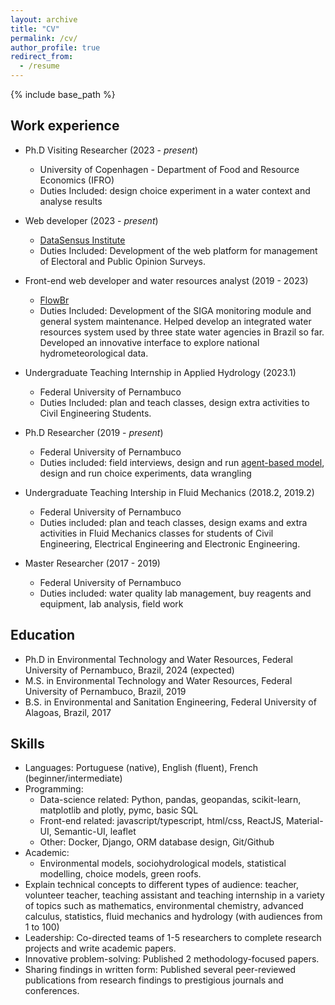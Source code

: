 ```yaml
---
layout: archive
title: "CV"
permalink: /cv/
author_profile: true
redirect_from:
  - /resume
---
```


{% include base_path %}

## Work experience
* Ph.D Visiting Researcher (2023 - *present*)
  * University of Copenhagen - Department of Food and Resource Economics (IFRO)
  * Duties Included: design choice experiment in a water context and analyse results

* Web developer (2023 - *present*)
    * [DataSensus Institute](https://www.datasensus.com.br/)
    * Duties Included: Development of the web platform for management of Electoral and Public Opinion Surveys.

* Front-end web developer and water resources analyst (2019 - 2023)
    * [FlowBr](https://flowbr.org/)
    * Duties Included: Development of the SIGA monitoring module and general system maintenance. Helped develop an
     integrated water resources system used by three state water agencies in Brazil so far. Developed an innovative
     interface to explore national hydrometeorological data.

* Undergraduate Teaching Internship in Applied Hydrology (2023.1)
    * Federal University of Pernambuco
    * Duties Included: plan and teach classes, design extra activities to Civil Engineering Students.

* Ph.D Researcher (2019 - *present*)
    * Federal University of Pernambuco
    * Duties included: field interviews, design and run [agent-based model](https://github.com/machadoyang/abm_water_canal),
     design and run choice experiments, data wrangling

* Undergraduate Teaching Intership in Fluid Mechanics (2018.2, 2019.2)
    * Federal University of Pernambuco
    * Duties included: plan and teach classes, design exams and extra activities in Fluid Mechanics classes
    for students of Civil Engineering, Electrical Engineering and Electronic Engineering.

* Master Researcher (2017 - 2019)
  * Federal University of Pernambuco
  * Duties included: water quality lab management, buy reagents and equipment, lab analysis, field work
 
## Education

* Ph.D in Environmental Technology and Water Resources, Federal University of Pernambuco, Brazil, 2024 (expected)
* M.S. in Environmental Technology and Water Resources, Federal University of Pernambuco, Brazil, 2019
* B.S. in Environmental and Sanitation Engineering, Federal University of Alagoas, Brazil, 2017
 
## Skills

* Languages: Portuguese (native), English (fluent), French (beginner/intermediate)
* Programming:
    * Data-science related: Python, pandas, geopandas, scikit-learn, matplotlib and plotly, pymc, basic SQL
    * Front-end related: javascript/typescript, html/css, ReactJS, Material-UI, Semantic-UI, leaflet
    * Other: Docker, Django, ORM database design, Git/Github
* Academic:
  * Environmental models, sociohydrological models, statistical modelling, choice models, green roofs.
* Explain technical concepts to different types of audience: teacher, volunteer teacher, teaching assistant and teaching
internship in a variety of topics such as mathematics, environmental chemistry, advanced calculus, statistics,
fluid mechanics and hydrology (with audiences from 1 to 100)
* Leadership: Co-directed teams of 1-5 researchers to complete research projects and write academic papers.
* Innovative problem-solving: Published 2 methodology-focused papers.
* Sharing findings in written form: Published several peer-reviewed publications from research findings to prestigious
journals and conferences.